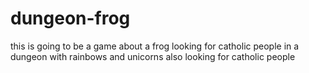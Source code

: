 # dungeon-frog
this is going to be a game about a frog looking for catholic people
in a dungeon with rainbows
and unicorns also looking for catholic people
